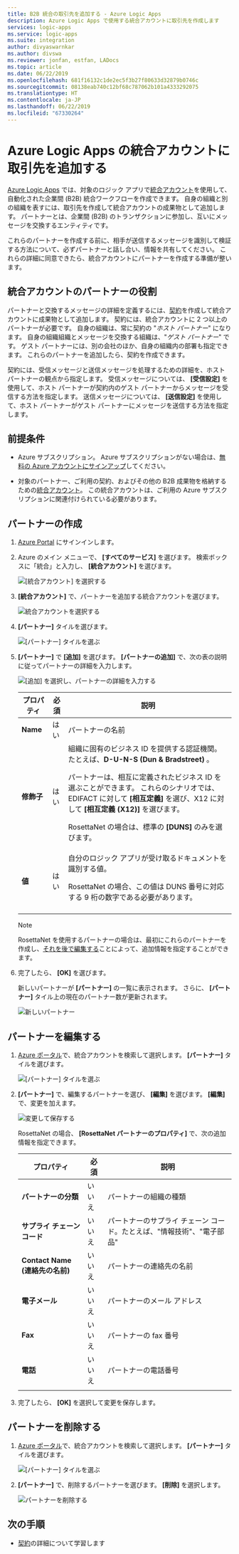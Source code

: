 ```yaml
---
title: B2B 統合の取引先を追加する - Azure Logic Apps
description: Azure Logic Apps で使用する統合アカウントに取引先を作成します
services: logic-apps
ms.service: logic-apps
ms.suite: integration
author: divyaswarnkar
ms.author: divswa
ms.reviewer: jonfan, estfan, LADocs
ms.topic: article
ms.date: 06/22/2019
ms.openlocfilehash: 681f16132c1de2ec5f3b27f80633d32879b0746c
ms.sourcegitcommit: 08138eab740c12bf68c787062b101a4333292075
ms.translationtype: HT
ms.contentlocale: ja-JP
ms.lasthandoff: 06/22/2019
ms.locfileid: "67330264"
---
```

# <a name="add-trading-partners-to-integration-accounts-for-azure-logic-apps"></a>Azure Logic Apps の統合アカウントに取引先を追加する

[Azure Logic Apps](../logic-apps/logic-apps-overview.md) では、対象のロジック アプリで[統合アカウント](../logic-apps/logic-apps-enterprise-integration-create-integration-account.md)を使用して、自動化された企業間 (B2B) 統合ワークフローを作成できます。 自身の組織と別の組織を表すには、取引先を作成して統合アカウントの成果物として追加します。 パートナーとは、企業間 (B2B) のトランザクションに参加し、互いにメッセージを交換するエンティティです。

これらのパートナーを作成する前に、相手が送信するメッセージを識別して検証する方法について、必ずパートナーと話し合い、情報を共有してください。 これらの詳細に同意できたら、統合アカウントにパートナーを作成する準備が整います。

## <a name="partner-roles-in-integration-accounts"></a>統合アカウントのパートナーの役割

パートナーと交換するメッセージの詳細を定義するには、[契約](../logic-apps/logic-apps-enterprise-integration-agreements.md)を作成して統合アカウントに成果物として追加します。 契約には、統合アカウントに 2 つ以上のパートナーが必要です。 自身の組織は、常に契約の "*ホスト パートナー*" になります。 自身の組織組織とメッセージを交換する組織は、"*ゲスト パートナー*" です。 ゲスト パートナーには、別の会社のほか、自身の組織内の部署も指定できます。 これらのパートナーを追加したら、契約を作成できます。

契約には、受信メッセージと送信メッセージを処理するための詳細を、ホスト パートナーの観点から指定します。 受信メッセージについては、 **[受信設定]** を使用して、ホスト パートナーが契約内のゲスト パートナーからメッセージを受信する方法を指定します。 送信メッセージについては、 **[送信設定]** を使用して、ホスト パートナーがゲスト パートナーにメッセージを送信する方法を指定します。

## <a name="prerequisites"></a>前提条件

* Azure サブスクリプション。 Azure サブスクリプションがない場合は、[無料の Azure アカウントにサインアップ](https://azure.microsoft.com/free/)してください。

* 対象のパートナー、ご利用の契約、およびその他の B2B 成果物を格納するための[統合アカウント](../logic-apps/logic-apps-enterprise-integration-create-integration-account.md)。 この統合アカウントは、ご利用の Azure サブスクリプションに関連付けられている必要があります。

## <a name="create-partner"></a>パートナーの作成

1. [Azure Portal](https://portal.azure.com) にサインインします。

1. Azure のメイン メニューで、 **[すべてのサービス]** を選びます。 検索ボックスに「統合」と入力し、 **[統合アカウント]** を選びます。

   ![[統合アカウント] を選択する](./media/logic-apps-enterprise-integration-partners/find-integration-accounts.png)

1. **[統合アカウント]** で、パートナーを追加する統合アカウントを選びます。

   ![統合アカウントを選択する](./media/logic-apps-enterprise-integration-partners/select-integration-account.png)

1. **[パートナー]** タイルを選びます。

   ![[パートナー] タイルを選ぶ](./media/logic-apps-enterprise-integration-partners/choose-partners.png)

1. **[パートナー]** で **[追加]** を選びます。 **[パートナーの追加]** で、次の表の説明に従ってパートナーの詳細を入力します。

   ![[追加] を選択し、パートナーの詳細を入力する](./media/logic-apps-enterprise-integration-partners/add-partners.png)

   | プロパティ | 必須 | 説明 |
   |----------|----------|-------------|
   | **Name** | はい | パートナーの名前 |
   | **修飾子** | はい | 組織に固有のビジネス ID を提供する認証機関。たとえば、**D-U-N-S (Dun & Bradstreet)** 。 <p>パートナーは、相互に定義されたビジネス ID を選ぶことができます。 これらのシナリオでは、EDIFACT に対して **[相互定義]** を選び、X12 に対して **[相互定義 (X12)]** を選びます。 <p>RosettaNet の場合は、標準の **[DUNS]** のみを選びます。 |
   | **値** | はい | 自分のロジック アプリが受け取るドキュメントを識別する値。 <p>RosettaNet の場合、この値は DUNS 番号に対応する 9 桁の数字である必要があります。 |
   ||||

   > [!NOTE]
   > RosettaNet を使用するパートナーの場合は、最初にこれらのパートナーを作成し、[それを後で編集する](#edit-partner)ことによって、追加情報を指定することができます。

1. 完了したら、 **[OK]** を選びます。

   新しいパートナーが **[パートナー]** の一覧に表示されます。 さらに、 **[パートナー]** タイル上の現在のパートナー数が更新されます。

   ![新しいパートナー](./media/logic-apps-enterprise-integration-partners/new-partner.png)

<a name="edit-partner"></a>

## <a name="edit-partner"></a>パートナーを編集する

1. [Azure ポータル](https://portal.azure.com)で、統合アカウントを検索して選択します。
**[パートナー]** タイルを選びます。

   ![[パートナー] タイルを選ぶ](./media/logic-apps-enterprise-integration-partners/edit.png)

1. **[パートナー]** で、編集するパートナーを選び、 **[編集]** を選びます。 **[編集]** で、変更を加えます。

   ![変更して保存する](./media/logic-apps-enterprise-integration-partners/edit-partner.png)

   RosettaNet の場合、 **[RosettaNet パートナーのプロパティ]** で、次の追加情報を指定できます。

   | プロパティ | 必須 | 説明 |
   |----------|----------|-------------|
   | **パートナーの分類** | いいえ | パートナーの組織の種類 |
   | **サプライ チェーン コード** | いいえ | パートナーのサプライ チェーン コード。たとえば、"情報技術"、"電子部品" |
   | **Contact Name (連絡先の名前)** | いいえ | パートナーの連絡先の名前 |
   | **電子メール** | いいえ | パートナーのメール アドレス |
   | **Fax** | いいえ | パートナーの fax 番号 |
   | **電話** | いいえ | パートナーの電話番号 |
   ||||

1. 完了したら、 **[OK]** を選択して変更を保存します。

## <a name="delete-partner"></a>パートナーを削除する

1. [Azure ポータル](https://portal.azure.com)で、統合アカウントを検索して選択します。 **[パートナー]** タイルを選びます。

   ![[パートナー] タイルを選ぶ](./media/logic-apps-enterprise-integration-partners/choose-partners-to-delete.png)

1. **[パートナー]** で、削除するパートナーを選びます。 **[削除]** を選択します。

   ![パートナーを削除する](./media/logic-apps-enterprise-integration-partners/delete-partner.png)

## <a name="next-steps"></a>次の手順

* [契約](../logic-apps/logic-apps-enterprise-integration-agreements.md)の詳細について学習します